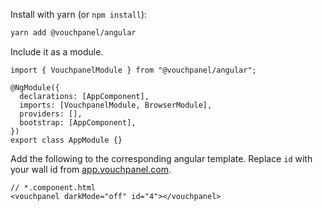 Install with yarn (or `npm install`):

```bash
yarn add @vouchpanel/angular
```

Include it as a module.

```tsx
import { VouchpanelModule } from "@vouchpanel/angular";

@NgModule({
  declarations: [AppComponent],
  imports: [VouchpanelModule, BrowserModule],
  providers: [],
  bootstrap: [AppComponent],
})
export class AppModule {}
```

Add the following to the corresponding angular template. Replace `id` with your wall id from [app.vouchpanel.com](https://app.vouchpanel.com).

```tsx
// *.component.html
<vouchpanel darkMode="off" id="4"></vouchpanel>
```
